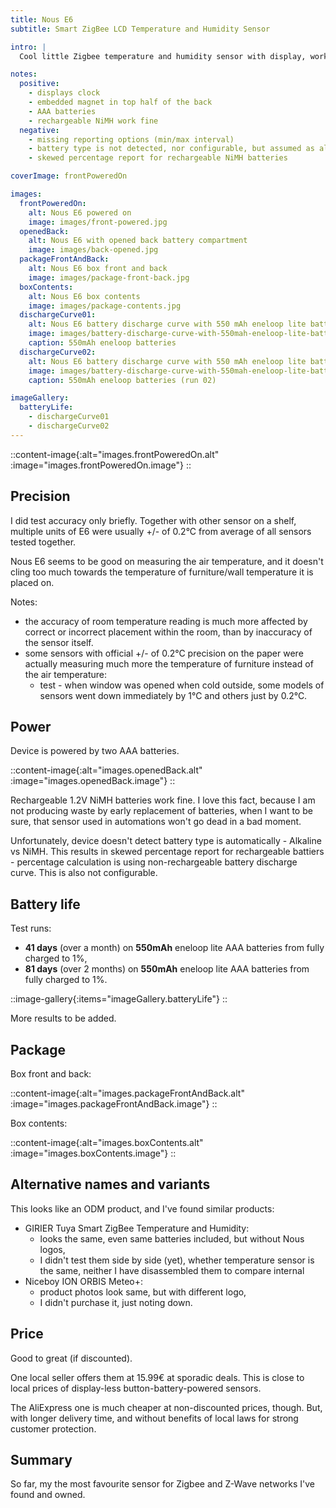 ```yaml
---
title: Nous E6
subtitle: Smart ZigBee LCD Temperature and Humidity Sensor

intro: |
  Cool little Zigbee temperature and humidity sensor with display, working on rechargeable 2xAAA batteries.

notes:
  positive:
    - displays clock
    - embedded magnet in top half of the back
    - AAA batteries
    - rechargeable NiMH work fine
  negative:
    - missing reporting options (min/max interval)
    - battery type is not detected, nor configurable, but assumed as alkaline
    - skewed percentage report for rechargeable NiMH batteries

coverImage: frontPoweredOn

images:
  frontPoweredOn:
    alt: Nous E6 powered on
    image: images/front-powered.jpg
  openedBack:
    alt: Nous E6 with opened back battery compartment
    image: images/back-opened.jpg
  packageFrontAndBack:
    alt: Nous E6 box front and back
    image: images/package-front-back.jpg
  boxContents:
    alt: Nous E6 box contents
    image: images/package-contents.jpg
  dischargeCurve01:
    alt: Nous E6 battery discharge curve with 550 mAh eneloop lite batteries
    image: images/battery-discharge-curve-with-550mah-eneloop-lite-batteries.jpg
    caption: 550mAh eneloop batteries
  dischargeCurve02:
    alt: Nous E6 battery discharge curve with 550 mAh eneloop lite batteries (run 02)
    image: images/battery-discharge-curve-with-550mah-eneloop-lite-batteries-run-02.jpg
    caption: 550mAh eneloop batteries (run 02)

imageGallery:
  batteryLife:
    - dischargeCurve01
    - dischargeCurve02
---
```


::content-image{:alt="images.frontPoweredOn.alt" :image="images.frontPoweredOn.image"}
::

## Precision

I did test accuracy only briefly. Together with other sensor on a shelf, multiple units of E6 were usually +/- of 0.2°C from average of all sensors tested together.

Nous E6 seems to be good on measuring the air temperature, and it doesn't cling too much towards the temperature of furniture/wall temperature it is placed on.

Notes:

- the accuracy of room temperature reading is much more affected by correct or incorrect placement within the room, than by inaccuracy of the sensor itself.
- some sensors with official +/- of 0.2°C precision on the paper were actually measuring much more the temperature of furniture instead of the air temperature:
  - test - when window was opened when cold outside, some models of sensors went down immediately by 1°C and others just by 0.2°C.


## Power

Device is powered by two AAA batteries.

::content-image{:alt="images.openedBack.alt" :image="images.openedBack.image"}
::

Rechargeable 1.2V NiMH batteries work fine. I love this fact, because I am not producing waste by early replacement of batteries, when I want to be sure, that sensor used in automations won't go dead in a bad moment.

Unfortunately, device doesn't detect battery type is automatically - Alkaline vs NiMH. This results in skewed percentage report for rechargeable battiers - percentage calculation is using non-rechargeable battery discharge curve. This is also not configurable.

## Battery life

Test runs:

- **41 days** (over a month) on **550mAh** eneloop lite AAA batteries from fully charged to 1%,
- **81 days** (over 2 months) on **550mAh** eneloop lite AAA batteries from fully charged to 1%.

::image-gallery{:items="imageGallery.batteryLife"}
::

More results to be added.

## Package

Box front and back:

::content-image{:alt="images.packageFrontAndBack.alt" :image="images.packageFrontAndBack.image"}
::

Box contents:

::content-image{:alt="images.boxContents.alt" :image="images.boxContents.image"}
::

## Alternative names and variants

This looks like an ODM product, and I've found similar products:

- GIRIER Tuya Smart ZigBee Temperature and Humidity:
    - looks the same, even same batteries included, but without Nous logos,
    - I didn't test them side by side (yet), whether temperature sensor is the same, neither I have disassembled them to compare internal
- Niceboy ION ORBIS Meteo+:
    - product photos look same, but with different logo,
    - I didn't purchase it, just noting down.


## Price

Good to great (if discounted).

One local seller offers them at 15.99€ at sporadic deals. This is close to local prices of display-less button-battery-powered sensors.

The AliExpress one is much cheaper at non-discounted prices, though. But, with longer delivery time, and without benefits of local laws for strong customer protection.

## Summary

So far, my the most favourite sensor for Zigbee and Z-Wave networks I've found and owned. 
